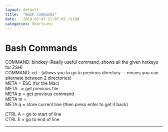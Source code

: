 ```yaml
---
layout: default
title:  "Bash Commands"
date:   2018-03-07 11:07:02 +1100
categories: Shortcuts
---
```


# [](#header-1)Bash Commands

COMMAND: bindkey    (Really useful command, shows all the given hotkeys for ZSH)  
COMMAND: cd -       (allows you to go to previous directory -- means you can alternate between 2 directories)  
META = ESC          (for the Mac)  
META . = get previous file  
META p = get previous command  
META m =  
META q = store current line (then press enter to get it back)  

CTRL A = go to start of line  
CTRL E = go to end of line  

* * *
